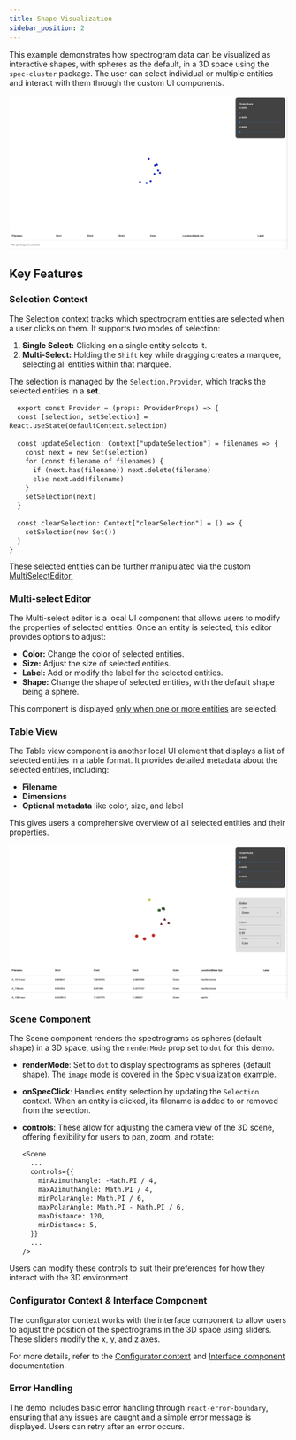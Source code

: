 ```yaml
---
title: Shape Visualization
sidebar_position: 2
---
```


This example demonstrates how spectrogram data can be visualized as interactive shapes, with spheres as the default, in a 3D space using the `spec-cluster` package. The user can select individual or multiple entities and interact with them through the custom UI components.

![shape-demo](/img/shape-demo.png)

## Key Features

### Selection Context

The Selection context tracks which spectrogram entities are selected when a user clicks on them. It supports two modes of selection:

1. **Single Select:** Clicking on a single entity selects it.
2. **Multi-Select:** Holding the `Shift` key while dragging creates a marquee, selecting all entities within that marquee.

The selection is managed by the `Selection.Provider`, which tracks the selected entities in a **set**. 

```tsx
  export const Provider = (props: ProviderProps) => {
  const [selection, setSelection] = React.useState(defaultContext.selection)

  const updateSelection: Context["updateSelection"] = filenames => {
    const next = new Set(selection)
    for (const filename of filenames) {
      if (next.has(filename)) next.delete(filename)
      else next.add(filename)
    }
    setSelection(next)
  }

  const clearSelection: Context["clearSelection"] = () => {
    setSelection(new Set())
  }
}
  ```

These selected entities can be further manipulated via the custom [<u>MultiSelectEditor</u>.](#multiselecteditor)


### Multi-select Editor

The Multi-select editor is a local UI component that allows users to modify the properties of selected entities. Once an entity is selected, this editor provides options to adjust:

- **Color:** Change the color of selected entities.
- **Size:** Adjust the size of selected entities.
- **Label:** Add or modify the label for the selected entities.
- **Shape:** Change the shape of selected entities, with the default shape being a sphere.

This component is displayed <u>only when one or more entities</u> are selected.


### Table View

The Table view component is another local UI element that displays a list of selected entities in a table format. It provides detailed metadata about the selected entities, including:

- **Filename**
- **Dimensions**
- **Optional metadata** like color, size, and label

This gives users a comprehensive overview of all selected entities and their properties.

![shape-demo-selected](/img/shape-demo-selected.png)


### Scene Component

The Scene component renders the spectrograms as spheres (default shape) in a 3D space, using the `renderMode` prop set to `dot` for this demo.

- **renderMode**: Set to `dot` to display spectrograms as spheres (default shape). The `image` mode is covered in the [Spec visualization example](./spec-visualization.md).

- **onSpecClick**: Handles entity selection by updating the `Selection` context. When an entity is clicked, its filename is added to or removed from the selection.
  
- **controls**: These allow for adjusting the camera view of the 3D scene, offering flexibility for users to pan, zoom, and rotate:

  ```tsx
  <Scene
    ...
    controls={{
      minAzimuthAngle: -Math.PI / 4,
      maxAzimuthAngle: Math.PI / 4,
      minPolarAngle: Math.PI / 6,
      maxPolarAngle: Math.PI - Math.PI / 6,
      maxDistance: 120,
      minDistance: 5,
    }}
    ...
  />
  ```

Users can modify these controls to suit their preferences for how they interact with the 3D environment.


### Configurator Context & Interface Component

The configurator context works with the interface component to allow users to adjust the position of the spectrograms in the 3D space using sliders. These sliders modify the x, y, and z axes.

For more details, refer to the [Configurator context](../modules/contexts/configurator.md) and [Interface component](../modules/components/interface.md) documentation.


### Error Handling

The demo includes basic error handling through `react-error-boundary`, ensuring that any issues are caught and a simple error message is displayed. Users can retry after an error occurs.

